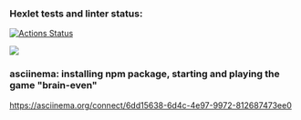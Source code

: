 ### Hexlet tests and linter status:

[![Actions Status](https://github.com/ControllNN/frontend-project-lvl1/workflows/hexlet-check/badge.svg)](https://github.com/ControllNN/frontend-project-lvl1/actions)

<a href="https://codeclimate.com/github/codeclimate/codeclimate/maintainability"><img src="https://api.codeclimate.com/v1/badges/a99a88d28ad37a79dbf6/maintainability" /></a>

### asciinema: installing npm package, starting and playing the game "brain-even"

https://asciinema.org/connect/6dd15638-6d4c-4e97-9972-812687473ee0
